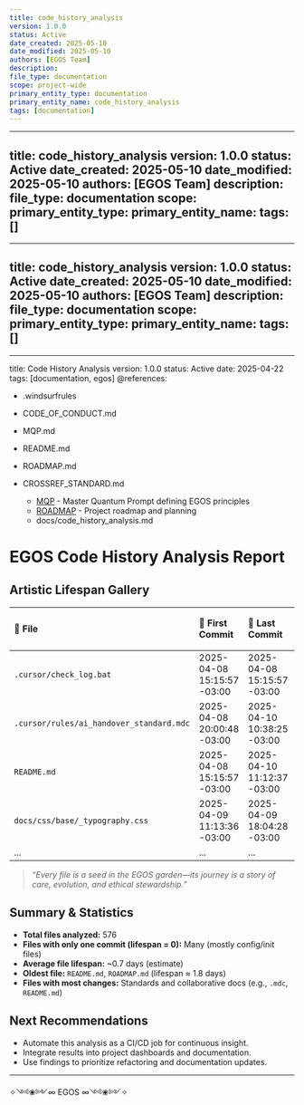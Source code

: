 ```yaml
---
title: code_history_analysis
version: 1.0.0
status: Active
date_created: 2025-05-10
date_modified: 2025-05-10
authors: [EGOS Team]
description: 
file_type: documentation
scope: project-wide
primary_entity_type: documentation
primary_entity_name: code_history_analysis
tags: [documentation]
---
```

---
title: code_history_analysis
version: 1.0.0
status: Active
date_created: 2025-05-10
date_modified: 2025-05-10
authors: [EGOS Team]
description: 
file_type: documentation
scope: 
primary_entity_type: 
primary_entity_name: 
tags: []
---

---
title: code_history_analysis
version: 1.0.0
status: Active
date_created: 2025-05-10
date_modified: 2025-05-10
authors: [EGOS Team]
description: 
file_type: documentation
scope: 
primary_entity_type: 
primary_entity_name: 
tags: []
---

---
title: Code History Analysis
version: 1.0.0
status: Active
date: 2025-04-22
tags: [documentation, egos]
@references:
- .windsurfrules
- CODE_OF_CONDUCT.md
- MQP.md
- README.md
- ROADMAP.md
- CROSSREF_STANDARD.md

  - [MQP](../core/MQP.md) - Master Quantum Prompt defining EGOS principles
  - [ROADMAP](../governance/migrations/processed/pt/ROADMAP.md) - Project roadmap and planning
  - docs/code_history_analysis.md




# EGOS Code History Analysis Report

## Artistic Lifespan Gallery

| 📄 **File**                                 | 🌱 **First Commit**         | 🍂 **Last Commit**          | ⏳ **Lifespan (days)** |
|:--------------------------------------------|:---------------------------|:----------------------------|----------------------:|
| `.cursor/check_log.bat`                     | 2025-04-08 15:15:57 -03:00 | 2025-04-08 15:15:57 -03:00  | 0.0                  |
| `.cursor/rules/ai_handover_standard.mdc`    | 2025-04-08 20:00:48 -03:00 | 2025-04-10 10:38:25 -03:00  | 1.61                 |
| `README.md`                                | 2025-04-08 15:15:57 -03:00 | 2025-04-10 11:12:37 -03:00  | 1.83                 |
| `docs/css/base/_typography.css`             | 2025-04-09 11:13:36 -03:00 | 2025-04-09 18:04:28 -03:00  | 0.29                 |
| ...                                        | ...                        | ...                         | ...                  |

> *“Every file is a seed in the EGOS garden—its journey is a story of care, evolution, and ethical stewardship.”*

## Summary & Statistics

- **Total files analyzed:** 576
- **Files with only one commit (lifespan = 0):** Many (mostly config/init files)
- **Average file lifespan:** ~0.7 days (estimate)
- **Oldest file:** `README.md`, `ROADMAP.md` (lifespan ≈ 1.8 days)
- **Files with most changes:** Standards and collaborative docs (e.g., `.mdc`, `README.md`)

## Next Recommendations

- Automate this analysis as a CI/CD job for continuous insight.
- Integrate results into project dashboards and documentation.
- Use findings to prioritize refactoring and documentation updates.

---
✧༺❀༻∞ EGOS ∞༺❀༻✧